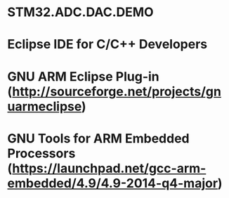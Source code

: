# STM32.ADC.DAC.DEMO

# Eclipse IDE for C/C++ Developers 
# GNU ARM Eclipse Plug-in (http://sourceforge.net/projects/gnuarmeclipse) 
# GNU Tools for ARM Embedded Processors (https://launchpad.net/gcc-arm-embedded/4.9/4.9-2014-q4-major)